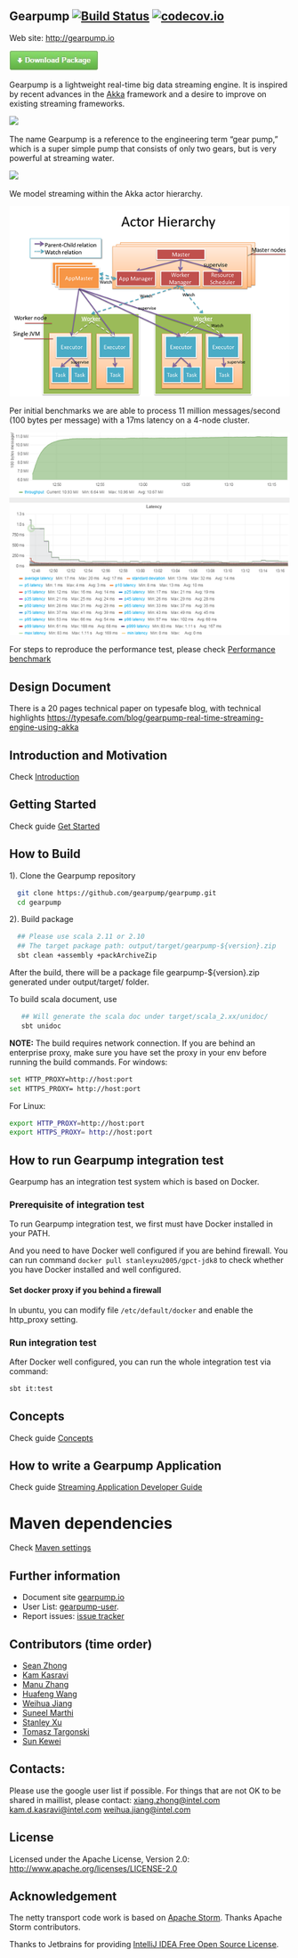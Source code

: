 
## Gearpump [![Build Status](https://travis-ci.org/gearpump/gearpump.svg?branch=master)](https://travis-ci.org/gearpump/gearpump?branch=master) [![codecov.io](https://codecov.io/github/gearpump/gearpump/coverage.svg?branch=master)](https://codecov.io/github/gearpump/gearpump?branch=master)

Web site: http://gearpump.io

[![download](https://raw.githubusercontent.com/clockfly/icons/master/gearpump-0.2-rc1.jpg)](http://www.gearpump.io/download.html)

Gearpump is a lightweight real-time big data streaming engine. It is inspired by recent advances in the [Akka](https://github.com/akka/akka) framework and a desire to improve on existing streaming frameworks.

![](https://raw.githubusercontent.com/clockfly/gearpump/master/doc/logo/logo.png)

The	name	Gearpump	is	a	reference to	the	engineering term “gear	pump,”	which	is	a	super simple
pump	that	consists of	only	two	gears,	but	is	very	powerful at	streaming water.

![](http://www.gearpump.io/img/dashboard.gif)

We model streaming within the Akka actor hierarchy.

![](https://raw.githubusercontent.com/gearpump/gearpump/master/docs/img/actor_hierarchy.png)

Per initial benchmarks we are able to process 11 million messages/second (100 bytes per message) with a 17ms latency on a 4-node cluster.

![](https://raw.githubusercontent.com/gearpump/gearpump/master/docs/img/dashboard.png)

For steps to reproduce the performance test, please check [Performance benchmark](http://www.gearpump.io/releases/latest/performance-report.html)

## Design Document

There is a 20 pages technical paper on typesafe blog, with technical highlights https://typesafe.com/blog/gearpump-real-time-streaming-engine-using-akka

## Introduction and Motivation

Check [Introduction](http://www.gearpump.io/overview.html)

## Getting Started

Check guide [Get Started](http://www.gearpump.io/releases/latest/submit-your-1st-application.html)

## How to Build

1). Clone the Gearpump repository

```bash
  git clone https://github.com/gearpump/gearpump.git
  cd gearpump
```

2). Build package

```bash
  ## Please use scala 2.11 or 2.10
  ## The target package path: output/target/gearpump-${version}.zip
  sbt clean +assembly +packArchiveZip
```

  After the build, there will be a package file gearpump-${version}.zip generated under output/target/ folder.

  To build scala document, use
```bash
   ## Will generate the scala doc under target/scala_2.xx/unidoc/
   sbt unidoc
```  

  **NOTE:**
The build requires network connection. If you are behind an enterprise proxy, make sure you have set the proxy in your env before running the build commands.
For windows:

```bash
set HTTP_PROXY=http://host:port
set HTTPS_PROXY= http://host:port
```

For Linux:

```bash
export HTTP_PROXY=http://host:port
export HTTPS_PROXY= http://host:port
```


## How to run Gearpump integration test
Gearpump has an integration test system which is based on Docker.

### Prerequisite of integration test
To run Gearpump integration test, we first must have Docker installed in your PATH.

And you need to have Docker well configured if you are behind firewall.
You can run command `docker pull stanleyxu2005/gpct-jdk8` to check whether you have Docker installed and well configured.

#### Set docker proxy if you behind a firewall
In ubuntu, you can modify file `/etc/default/docker` and enable the http_proxy setting.

### Run integration test
After Docker well configured, you can run the whole integration test via command:
```bash
sbt it:test
```

## Concepts

Check guide [Concepts](http://www.gearpump.io/releases/latest/basic-concepts.html)

## How to write a Gearpump Application

Check guide [Streaming Application Developer Guide](http://www.gearpump.io/releases/latest/dev-write-1st-app.html)


# Maven dependencies

Check [Maven settings](http://www.gearpump.io/releases/latest/maven-setting.html)

## Further information

- Document site [gearpump.io](http://gearpump.io)
- User List: [gearpump-user](https://groups.google.com/forum/#!forum/gearpump-user).
- Report issues: [issue tracker](https://github.com/gearpump/gearpump/issues)

## Contributors (time order)

* [Sean Zhong](https://github.com/clockfly)
* [Kam Kasravi](https://github.com/kkasravi)
* [Manu Zhang](https://github.com/manuzhang)
* [Huafeng Wang](https://github.com/huafengw)
* [Weihua Jiang](https://github.com/whjiang)
* [Suneel Marthi](https://github.com/smarthi)
* [Stanley Xu](https://github.com/stanleyxu2005)
* [Tomasz Targonski](https://github.com/TomaszT)
* [Sun Kewei](https://github.com/skw1992)

## Contacts:

Please use the google user list if possible. For things that are not OK to be shared in maillist, please contact:
xiang.zhong@intel.com
kam.d.kasravi@intel.com
weihua.jiang@intel.com

## License

Licensed under the Apache License, Version 2.0: http://www.apache.org/licenses/LICENSE-2.0

## Acknowledgement

The netty transport code work is based on [Apache Storm](http://storm.apache.org). Thanks Apache Storm contributors.

Thanks to Jetbrains for providing [IntelliJ IDEA Free Open Source License](https://www.jetbrains.com/buy/opensource/?product=idea).
